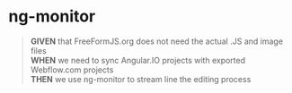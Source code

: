 
# ng-monitor
>**GIVEN** that FreeFormJS.org does not need the actual .JS and image files <br/>**WHEN** we need to sync Angular.IO projects with exported Webflow.com projects<br/>**THEN** we use ng-monitor to stream line the editing process



